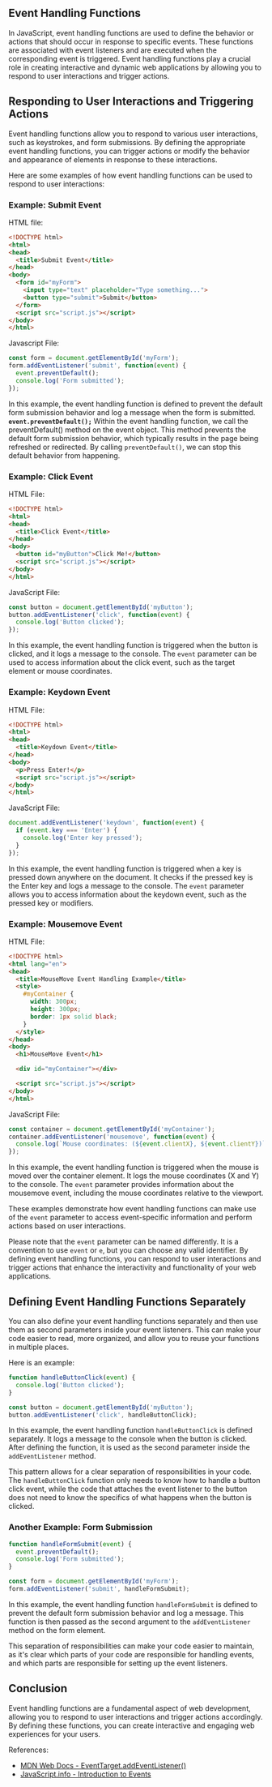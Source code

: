 ## Event Handling Functions

In JavaScript, event handling functions are used to define the behavior or actions that should occur in response to specific events. These functions are associated with event listeners and are executed when the corresponding event is triggered. Event handling functions play a crucial role in creating interactive and dynamic web applications by allowing you to respond to user interactions and trigger actions.

## Responding to User Interactions and Triggering Actions

Event handling functions allow you to respond to various user interactions, such as keystrokes, and form submissions. By defining the appropriate event handling functions, you can trigger actions or modify the behavior and appearance of elements in response to these interactions.

Here are some examples of how event handling functions can be used to respond to user interactions:

### Example: Submit Event

HTML file:

```html
<!DOCTYPE html>
<html>
<head>
  <title>Submit Event</title>
</head>
<body>
  <form id="myForm">
    <input type="text" placeholder="Type something...">
    <button type="submit">Submit</button>
  </form>
  <script src="script.js"></script>
</body>
</html>
```

Javascript File:

```javascript
const form = document.getElementById('myForm');
form.addEventListener('submit', function(event) {
  event.preventDefault();
  console.log('Form submitted');
});
```

In this example, the event handling function is defined to prevent the default form submission behavior and log a message when the form is submitted. **`event.preventDefault();`** Within the event handling function, we call the preventDefault() method on the event object. This method prevents the default form submission behavior, which typically results in the page being refreshed or redirected. By calling `preventDefault()`, we can stop this default behavior from happening.

### Example: Click Event

HTML File:

```html
<!DOCTYPE html>
<html>
<head>
  <title>Click Event</title>
</head>
<body>
  <button id="myButton">Click Me!</button>
  <script src="script.js"></script>
</body>
</html>
```

JavaScript File:
```javascript
const button = document.getElementById('myButton');
button.addEventListener('click', function(event) {
  console.log('Button clicked');
});
```

In this example, the event handling function is triggered when the button is clicked, and it logs a message to the console. The `event` parameter can be used to access information about the click event, such as the target element or mouse coordinates.

### Example: Keydown Event

HTML File:

```html
<!DOCTYPE html>
<html>
<head>
  <title>Keydown Event</title>
</head>
<body>
  <p>Press Enter!</p>
  <script src="script.js"></script>
</body>
</html>
```

JavaScript File:

```javascript
document.addEventListener('keydown', function(event) {
  if (event.key === 'Enter') {
    console.log('Enter key pressed');
  }
});
```

In this example, the event handling function is triggered when a key is pressed down anywhere on the document. It checks if the pressed key is the Enter key and logs a message to the console. The `event` parameter allows you to access information about the keydown event, such as the pressed key or modifiers.

### Example: Mousemove Event

HTML File:

```html
<!DOCTYPE html>
<html lang="en">
<head>
  <title>MouseMove Event Handling Example</title>
  <style>
    #myContainer {
      width: 300px;
      height: 300px;
      border: 1px solid black;
    }
  </style>
</head>
<body>
  <h1>MouseMove Event</h1>

  <div id="myContainer"></div>

  <script src="script.js"></script>
</body>
</html>
```

JavaScript File:

```javascript
const container = document.getElementById('myContainer');
container.addEventListener('mousemove', function(event) {
  console.log(`Mouse coordinates: (${event.clientX}, ${event.clientY})`);
});
```

In this example, the event handling function is triggered when the mouse is moved over the container element. It logs the mouse coordinates (X and Y) to the console. The `event` parameter provides information about the mousemove event, including the mouse coordinates relative to the viewport.

These examples demonstrate how event handling functions can make use of the `event` parameter to access event-specific information and perform actions based on user interactions.

Please note that the `event` parameter can be named differently. It is a convention to use `event` or `e`, but you can choose any valid identifier. By defining event handling functions, you can respond to user interactions and trigger actions that enhance the interactivity and functionality of your web applications.

## Defining Event Handling Functions Separately

You can also define your event handling functions separately and then use them as second parameters inside your event listeners. This can make your code easier to read, more organized, and allow you to reuse your functions in multiple places.

Here is an example:

```javascript
function handleButtonClick(event) {
  console.log('Button clicked');
}

const button = document.getElementById('myButton');
button.addEventListener('click', handleButtonClick);
```

In this example, the event handling function `handleButtonClick` is defined separately. It logs a message to the console when the button is clicked. After defining the function, it is used as the second parameter inside the `addEventListener` method.

This pattern allows for a clear separation of responsibilities in your code. The `handleButtonClick` function only needs to know how to handle a button click event, while the code that attaches the event listener to the button does not need to know the specifics of what happens when the button is clicked.

### Another Example: Form Submission

```javascript
function handleFormSubmit(event) {
  event.preventDefault();
  console.log('Form submitted');
}

const form = document.getElementById('myForm');
form.addEventListener('submit', handleFormSubmit);
```

In this example, the event handling function `handleFormSubmit` is defined to prevent the default form submission behavior and log a message. This function is then passed as the second argument to the `addEventListener` method on the form element.

This separation of responsibilities can make your code easier to maintain, as it's clear which parts of your code are responsible for handling events, and which parts are responsible for setting up the event listeners.

## Conclusion

Event handling functions are a fundamental aspect of web development, allowing you to respond to user interactions and trigger actions accordingly. By defining these functions, you can create interactive and engaging web experiences for your users.

References:
- [MDN Web Docs - EventTarget.addEventListener()](https://developer.mozilla.org/en-US/docs/Web/API/EventTarget/addEventListener)
- [JavaScript.info - Introduction to Events](https://javascript.info/introduction-browser-events)